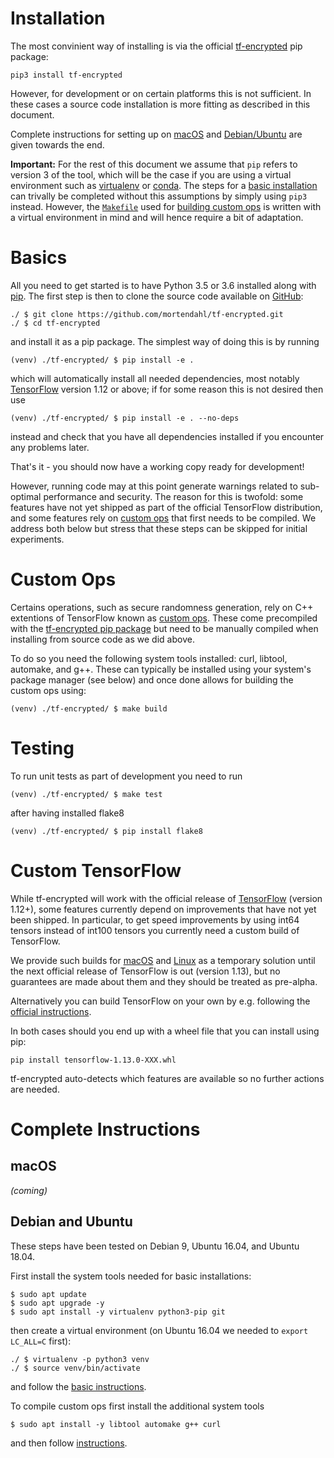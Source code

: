 # Installation

The most convinient way of installing is via the official [tf-encrypted](https://pypi.org/project/tf-encrypted/) pip package:

```
pip3 install tf-encrypted
```

However, for development or on certain platforms this is not sufficient. In these cases a source code installation is more fitting as described in this document.

Complete instructions for setting up on [macOS](#macos) and [Debian/Ubuntu](#debian-ubuntu) are given towards the end.

**Important:** For the rest of this document we assume that `pip` refers to version 3 of the tool, which will be the case if you are using a virtual environment such as [virtualenv](https://virtualenv.pypa.io/) or [conda](https://conda.io/). The steps for a [basic installation](#basics) can trivally be completed without this assumptions by simply using `pip3` instead. However, the [`Makefile`](./Makefile) used for [building custom ops](#custom-ops) is written with a virtual environment in mind and will hence require a bit of adaptation.

# Basics

All you need to get started is to have Python 3.5 or 3.6 installed along with [pip](https://pypi.org/project/pip/). The first step is then to clone the source code available on [GitHub](https://github.com/mortendahl/tf-encrypted):

```
./ $ git clone https://github.com/mortendahl/tf-encrypted.git
./ $ cd tf-encrypted
```

and install it as a pip package. The simplest way of doing this is by running

```
(venv) ./tf-encrypted/ $ pip install -e .
```

which will automatically install all needed dependencies, most notably [TensorFlow](https://www.tensorflow.org/install/) version 1.12 or above; if for some reason this is not desired then use

```
(venv) ./tf-encrypted/ $ pip install -e . --no-deps
```

instead and check that you have all dependencies installed if you encounter any problems later.

That's it - you should now have a working copy ready for development!

However, running code may at this point generate warnings related to sub-optimal performance and security. The reason for this is twofold: some features have not yet shipped as part of the official TensorFlow distribution, and some features rely on [custom ops](https://www.tensorflow.org/guide/extend/op) that first needs to be compiled. We address both below but stress that these steps can be skipped for initial experiments.

# Custom Ops

Certains operations, such as secure randomness generation, rely on C++ extentions of TensorFlow known as [custom ops](https://www.tensorflow.org/guide/extend/op). These come precompiled with the [tf-encrypted pip package](https://pypi.org/project/tf-encrypted/) but need to be manually compiled when installing from source code as we did above.

To do so you need the following system tools installed: curl, libtool, automake, and g++. These can typically be installed using your system's package manager (see below) and once done allows for building the custom ops using:

```
(venv) ./tf-encrypted/ $ make build
``` 

# Testing

To run unit tests as part of development you need to run 

```
(venv) ./tf-encrypted/ $ make test
``` 

after having installed flake8

```
(venv) ./tf-encrypted/ $ pip install flake8
```

# Custom TensorFlow

While tf-encrypted will work with the official release of [TensorFlow](https://pypi.org/project/tensorflow/) (version 1.12+), some features currently depend on improvements that have not yet been shipped. In particular, to get speed improvements by using int64 tensors instead of int100 tensors you currently need a custom build of TensorFlow.

We provide such builds for [macOS](https://storage.googleapis.com/dropoutlabs-tensorflow-builds/tensorflow-1.12.0-cp35-cp35m-macosx_10_7_x86_64.whl) and [Linux](https://storage.googleapis.com/dropoutlabs-tensorflow-builds/tensorflow-1.12.0-cp35-cp35m-linux_x86_64.whl) as a temporary solution until the next official release of TensorFlow is out (version 1.13), but no guarantees are made about them and they should be treated as pre-alpha.

Alternatively you can build TensorFlow on your own by e.g. following the [official instructions](https://www.tensorflow.org/install/source).

In both cases should you end up with a wheel file that you can install using pip:

```
pip install tensorflow-1.13.0-XXX.whl
```

tf-encrypted auto-detects which features are available so no further actions are needed.

# Complete Instructions

## macOS

<i>(coming)</i>

## Debian and Ubuntu

These steps have been tested on Debian 9, Ubuntu 16.04, and Ubuntu 18.04.

First install the system tools needed for basic installations:

```
$ sudo apt update
$ sudo apt upgrade -y
$ sudo apt install -y virtualenv python3-pip git
```

then create a virtual environment (on Ubuntu 16.04 we needed to `export LC_ALL=C` first):

```
./ $ virtualenv -p python3 venv
./ $ source venv/bin/activate
```

and follow the [basic instructions](#basics).

To compile custom ops first install the additional system tools

```
$ sudo apt install -y libtool automake g++ curl
```

and then follow [instructions](#custom-ops).

